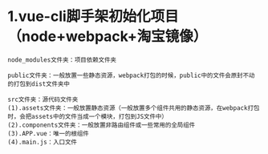 # 1.vue-cli脚手架初始化项目（node+webpack+淘宝镜像）

    node_modules文件夹：项目依赖文件夹

    public文件夹：一般放置一些静态资源，webpack打包的时候，public中的文件会原封不动的打包到dist文件夹中

    src文件夹：源代码文件夹
    (1).assets文件夹：一般放置静态资源（一般放置多个组件共用的静态资源，在webpack打包时，会把assets中的文件当成一个模块，打包到JS文件中）
    (2).components文件夹：一般放置非路由组件或一些常用的全局组件
    (3).APP.vue：唯一的根组件
    (4).main.js：入口文件